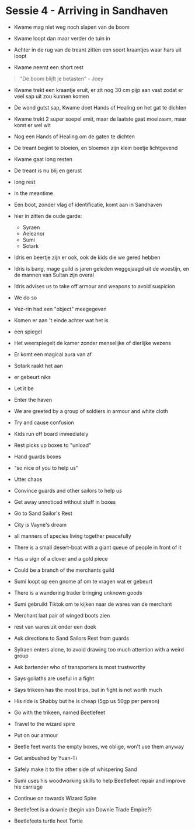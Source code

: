 # Sessie 4 - Arriving in Sandhaven

- Kwame mag niet weg noch slapen van de boom
- Kwame loopt dan maar verder de tuin in
- Achter in de rug van de treant zitten een soort kraantjes waar hars uit loopt

- Kwame neemt een short rest

> "De boom blijft je betasten" - Joey

- Kwame trekt een kraantje eruit, er zit nog 30 cm pijp aan vast zodat er veel sap uit zou kunnen komen
- De wond gutst sap, Kwame doet Hands of Healing on het gat te dichten
- Kwame trekt 2 super soepel emit, maar de laatste gaat moeizaam, maar komt er wel wit
- Nog een Hands of Healing om de gaten te dichten
- De treant begint te bloeien, en bloemen zijn klein beetje lichtgevend

- Kwame gaat long resten

- De treant is nu blij en gerust
- long rest

- In the meantime
- Een boot, zonder vlag of identificatie, komt aan in Sandhaven
- hier in zitten de oude garde:
    - Syraen
    - Aeleanor
    - Sumi
    - Sotark
- Idris en beertje zijn er ook, ook de kids die we gered hebben

- Idris is bang, mage guild is jaren geleden weggejaagd uit de woestijn, en de mannen van Sultan zijn overal
- Idris advises us to take off armour and weapons to avoid suspicion

- We do so

- Vez-rin had een "object" meegegeven
- Komen er aan 't einde achter wat het is
- een spiegel

- Het weerspiegelt de kamer zonder menselijke of dierlijke wezens
- Er komt een magical aura van af
- Sotark raakt het aan
- er gebeurt niks
- Let it be

- Enter the haven
- We are greeted by a group of soldiers in armour and white cloth
- Try and cause confusion
- Kids run off board immediately
- Rest picks up boxes to "unload"
- Hand guards boxes
- "so nice of you to help us"
- Utter chaos
- Convince guards and other sailors to help us
- Get away unnoticed without stuff in boxes

- Go to Sand Sailor's Rest
- City is Vayne's dream
- all manners of species living together peacefully

- There is a small desert-boat with a giant queue of people in front of it
- Has a sign of a clover and a gold piece
- Could be a branch of the merchants guild
- Sumi loopt op een gnome af om te vragen wat er gebeurt
- There is a wandering trader bringing unknown goods
- Sumi gebruikt Tiktok om te kijken naar de wares van de merchant

- Merchant laat pair of winged boots zien
- rest van wares zit onder een doek

- Ask directions to Sand Sailors Rest from guards
- Sylraen enters alone, to avoid drawing too much attention with a weird group

- Ask bartender who of transporters is most trustworthy
- Says goliaths are useful in a fight
- Says trikeen has the most trips, but in fight is not worth much
- His ride is Shabby but he is cheap (5gp us 50gp per person)

- Go with the trikeen, named Beetlefeet

- Travel to the wizard spire
- Put on our armour

- Beetle feet wants the empty boxes, we oblige, won't use them anyway

- Get ambushed by Yuan-Ti

- Safely make it to the other side of whispering Sand
- Sumi uses his woodworking skills to help Beetlefeet repair and improve his carriage

- Continue on towards Wizard Spire

- Beetlefeet is a downie (begin van Downie Trade Empire?)
- Beetlefeets turtle heet Tortie
